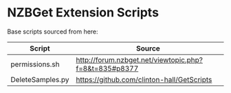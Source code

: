 # NZBGet Extension Scripts

Base scripts sourced from here:

Script | Source
--- | ---
permissions.sh | http://forum.nzbget.net/viewtopic.php?f=8&t=835#p8377
DeleteSamples.py | https://github.com/clinton-hall/GetScripts
